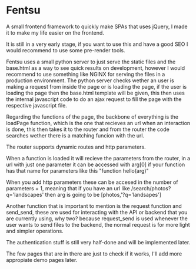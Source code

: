 # Fentsu
A small frontend framework to quickly make SPAs that uses jQuery, I made it to make my life easier on the frontend.

It is still in a very early stage, if you want to use this and have a good SEO I would recommend to use some pre-render tools.

Fentsu uses a small python server to just serve the static files and the base.html as a way to see quick results on development,
however I would recommend to use something like NGINX for serving the files in a production environment.
The python server checks wether an user is making a request from inside the page or is loading
the page, if the user is loading the page then the base.html template will be given, this
then uses the internal javascript code to do an ajax request to fill the page with the respective
javascript file.

Regarding the functions of the page, the backbone of everything is the loadPage function, which is the one that recieves
an url when an interaction is done, this then takes it to the router and from the router the code searches wether there is a
matching funcion with the url.

The router supports dynamic routes and http parameters.

When a function is loaded it will recieve the parameters from the router,
in a url with just one parameter it can be accessed with arg[0] if your function has
that name for parameters like this "function hello(arg)"

When you add http parameters these can be accesed in the number of parameters + 1, meaning
that if you have an url like /search/photos?q='landscapes' then arg is going to be [photos,'?q='landsapes']

Another function that is important to mention is the request function and send_send,
these are used for interacting with the API or backend that you are currently using, why two?
because request_send is used whenever the user wants to send files to the backend, the normal request
is for more light and simpler operations.

The authentication stuff is still very half-done and will be implemented later. 

The few pages that are in there are just to check if it works, I'll add more appropiate demo pages later.

